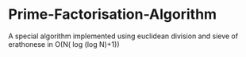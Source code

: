 # Prime-Factorisation-Algorithm
A special algorithm implemented using euclidean division and sieve of erathonese in O(N( log (log N)+1))
